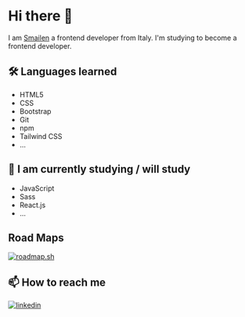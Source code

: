 
# Hi there 👋

I am [Smailen](https://github.com/Smailen5) a frontend developer from Italy. I'm studying to become a frontend developer.
 
## 🛠 Languages ​​learned

- HTML5
- CSS
- Bootstrap
- Git
- npm
- Tailwind CSS
- ...
  
## 🧰 I am currently studying / will study

- JavaScript
- Sass
- React.js
- ...

## Road Maps

[![roadmap.sh](https://api.roadmap.sh/v1-badge/wide/6582d2025145316d253219fc?variant=light)](https://roadmap.sh)

## 📫 How to reach me

[![linkedin](https://img.shields.io/badge/linkedin-0A66C2?style=for-the-badge&logo=linkedin&logoColor=white)](https://www.linkedin.com/in/smailen-vargas/)
